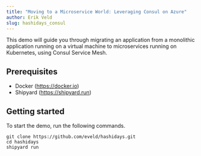 ```yaml
---
title: "Moving to a Microservice World: Leveraging Consul on Azure"
author: Erik Veld
slug: hashidays_consul
---
```

This demo will guide you through migrating an application from a monolithic application running on a virtual machine to microservices running on Kubernetes, using Consul Service Mesh.

## Prerequisites
- Docker (https://docker.io)
- Shipyard (https://shipyard.run)

## Getting started
To start the demo, run the following commands.

```
git clone https://github.com/eveld/hashidays.git
cd hashidays
shipyard run
```